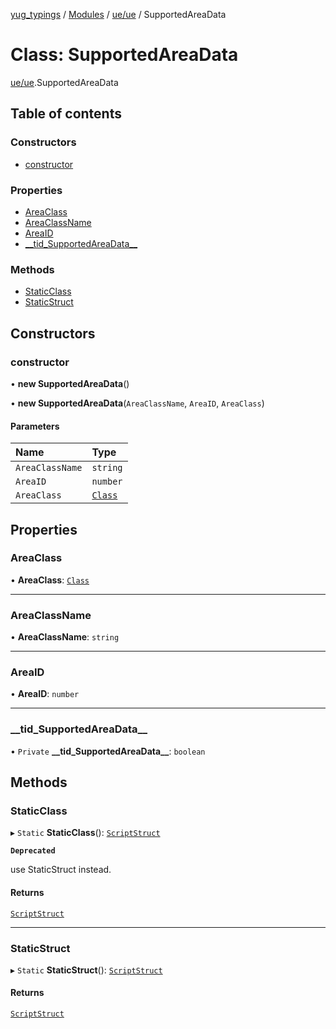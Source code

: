 [yug_typings](../README.md) / [Modules](../modules.md) / [ue/ue](../modules/ue_ue.md) / SupportedAreaData

# Class: SupportedAreaData

[ue/ue](../modules/ue_ue.md).SupportedAreaData

## Table of contents

### Constructors

- [constructor](ue_ue.SupportedAreaData.md#constructor)

### Properties

- [AreaClass](ue_ue.SupportedAreaData.md#areaclass)
- [AreaClassName](ue_ue.SupportedAreaData.md#areaclassname)
- [AreaID](ue_ue.SupportedAreaData.md#areaid)
- [\_\_tid\_SupportedAreaData\_\_](ue_ue.SupportedAreaData.md#__tid_supportedareadata__)

### Methods

- [StaticClass](ue_ue.SupportedAreaData.md#staticclass)
- [StaticStruct](ue_ue.SupportedAreaData.md#staticstruct)

## Constructors

### constructor

• **new SupportedAreaData**()

• **new SupportedAreaData**(`AreaClassName`, `AreaID`, `AreaClass`)

#### Parameters

| Name | Type |
| :------ | :------ |
| `AreaClassName` | `string` |
| `AreaID` | `number` |
| `AreaClass` | [`Class`](ue_ue.Class.md) |

## Properties

### AreaClass

• **AreaClass**: [`Class`](ue_ue.Class.md)

___

### AreaClassName

• **AreaClassName**: `string`

___

### AreaID

• **AreaID**: `number`

___

### \_\_tid\_SupportedAreaData\_\_

• `Private` **\_\_tid\_SupportedAreaData\_\_**: `boolean`

## Methods

### StaticClass

▸ `Static` **StaticClass**(): [`ScriptStruct`](ue_ue.ScriptStruct.md)

**`Deprecated`**

use StaticStruct instead.

#### Returns

[`ScriptStruct`](ue_ue.ScriptStruct.md)

___

### StaticStruct

▸ `Static` **StaticStruct**(): [`ScriptStruct`](ue_ue.ScriptStruct.md)

#### Returns

[`ScriptStruct`](ue_ue.ScriptStruct.md)
